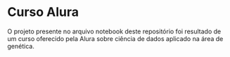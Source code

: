# Curso Alura

O projeto presente no arquivo notebook deste repositório foi resultado de um curso oferecido pela Alura sobre ciência de dados aplicado na área de genética.